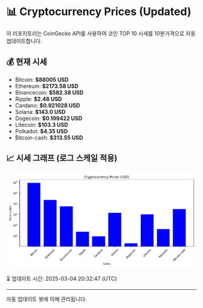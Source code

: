 
# 📊 Cryptocurrency Prices (Updated)

이 리포지토리는 CoinGecko API를 사용하여 코인 TOP 10 시세를 10분가격으로 자동 업데이트합니다.

## 💰 현재 시세
- Bitcoin: **$88005 USD**
- Ethereum: **$2173.58 USD**
- Binancecoin: **$582.38 USD**
- Ripple: **$2.48 USD**
- Cardano: **$0.921028 USD**
- Solana: **$143.0 USD**
- Dogecoin: **$0.199422 USD**
- Litecoin: **$103.3 USD**
- Polkadot: **$4.35 USD**
- Bitcoin-cash: **$313.55 USD**

## 📈 시세 그래프 (로그 스케일 적용)
![Crypto Prices](crypto_prices.png)

⏳ 업데이트 시간: 2025-03-04 20:32:47 (UTC)

---
자동 업데이트 봇에 의해 관리됩니다.
